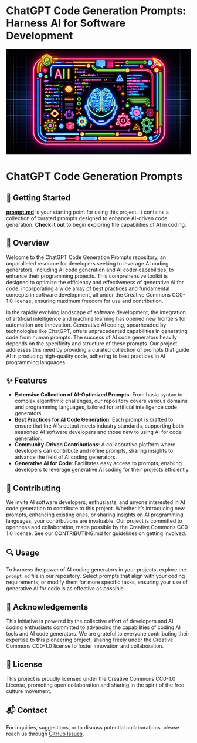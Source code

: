 # ChatGPT Code Generation Prompts: Harness AI for Software Development

![KeyPuncher ChatGPT Code Prompt](images/keypuncher-chatgpt-code-prompt.png)

# ChatGPT Code Generation Prompts

## 🚀 Getting Started
**[prompt.md](https://github.com/keypuncherlabs/chatgpt-code-generation-prompts/blob/main/prompt.md)** is your starting point for using this project. It contains a collection of curated prompts designed to enhance AI-driven code generation. **Check it out** to begin exploring the capabilities of AI in coding.

## 📖 Overview
Welcome to the ChatGPT Code Generation Prompts repository, an unparalleled resource for developers seeking to leverage AI coding generators, including AI code generation and AI coder capabilities, to enhance their programming projects. This comprehensive toolkit is designed to optimize the efficiency and effectiveness of generative AI for code, incorporating a wide array of best practices and fundamental concepts in software development, all under the Creative Commons CC0-1.0 license, ensuring maximum freedom for use and contribution.

In the rapidly evolving landscape of software development, the integration of artificial intelligence and machine learning has opened new frontiers for automation and innovation. Generative AI coding, spearheaded by technologies like ChatGPT, offers unprecedented capabilities in generating code from human prompts. The success of AI code generators heavily depends on the specificity and structure of these prompts. Our project addresses this need by providing a curated collection of prompts that guide AI in producing high-quality code, adhering to best practices in AI programming languages.

## ✨ Features
- **Extensive Collection of AI-Optimized Prompts**: From basic syntax to complex algorithmic challenges, our repository covers various domains and programming languages, tailored for artificial intelligence code generators.
- **Best Practices for AI Code Generation**: Each prompt is crafted to ensure that the AI's output meets industry standards, supporting both seasoned AI software developers and those new to using AI for code generation.
- **Community-Driven Contributions**: A collaborative platform where developers can contribute and refine prompts, sharing insights to advance the field of AI coding generators.
- **Generative AI for Code**: Facilitates easy access to prompts, enabling developers to leverage generative AI coding for their projects efficiently.

## 🤝 Contributing
We invite AI software developers, enthusiasts, and anyone interested in AI code generation to contribute to this project. Whether it’s introducing new prompts, enhancing existing ones, or sharing insights on AI programming languages, your contributions are invaluable. Our project is committed to openness and collaboration, made possible by the Creative Commons CC0-1.0 license. See our CONTRIBUTING.md for guidelines on getting involved.

## 🔍 Usage
To harness the power of AI coding generators in your projects, explore the `prompt.md` file in our repository. Select prompts that align with your coding requirements, or modify them for more specific tasks, ensuring your use of generative AI for code is as effective as possible.

## 💖 Acknowledgements
This initiative is powered by the collective effort of developers and AI coding enthusiasts committed to advancing the capabilities of coding AI tools and AI code generators. We are grateful to everyone contributing their expertise to this pioneering project, sharing freely under the Creative Commons CC0-1.0 license to foster innovation and collaboration.

## 📜 License
This project is proudly licensed under the Creative Commons CC0-1.0 License, promoting open collaboration and sharing in the spirit of the free culture movement.

## 📬 Contact
For inquiries, suggestions, or to discuss potential collaborations, please reach us through [GitHub Issues](https://github.com/keypuncherlabs/chatgpt-code-generation-prompts/issues).
